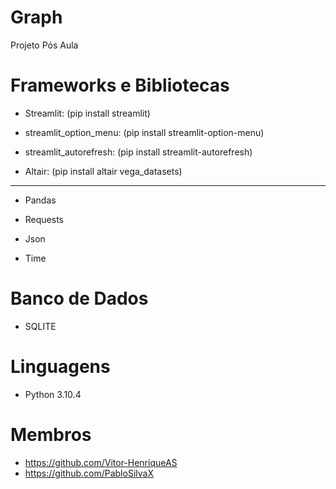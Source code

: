 # Graph

Projeto Pós Aula


# Frameworks e Bibliotecas 

- Streamlit: (pip install streamlit)

- streamlit_option_menu: (pip install streamlit-option-menu)

- streamlit_autorefresh: (pip install streamlit-autorefresh)

- Altair: (pip install altair vega_datasets)

-----------------------------------------------------------

- Pandas

- Requests

- Json

- Time

# Banco de Dados

- SQLITE

# Linguagens

- Python 3.10.4

# Membros

- https://github.com/Vitor-HenriqueAS
- https://github.com/PabloSilvaX


